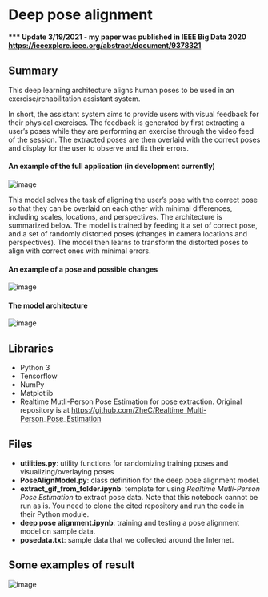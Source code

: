 # Deep pose alignment

<b> *** Update 3/19/2021 - my paper was published in IEEE Big Data 2020 https://ieeexplore.ieee.org/abstract/document/9378321 </b>

## Summary
This deep learning architecture aligns human poses to be used in an exercise/rehabilitation assistant system. 

In short, the assistant system aims to provide users with visual feedback for their physical exercises. The feedback is generated by first extracting a user’s poses while they are performing an exercise through the video feed of the session. The extracted poses are then overlaid with the correct poses and display for the user to observe and fix their errors. 

#### An example of the full application (in development currently)

![image](https://user-images.githubusercontent.com/5643444/232255456-185a5b39-7f68-46bf-90ed-3f638eae1478.png)


This model solves the task of aligning the user’s pose with the correct pose so that they can be overlaid on each other with minimal differences, including scales, locations, and perspectives. The architecture is summarized below. The model is trained by feeding it a set of correct pose, and a set of randomly distorted poses (changes in camera locations and perspectives). The model then learns to transform the distorted poses to align with correct ones with minimal errors.

#### An example of a pose and possible changes

![image](https://user-images.githubusercontent.com/5643444/232255474-2e9d89b8-f9f5-4e60-bec6-1f2ee27c1448.png)

#### The model architecture

![image](https://user-images.githubusercontent.com/5643444/232255485-89d32b04-0088-441a-8d8a-9f5b2336701f.png)

## Libraries

- Python 3
- Tensorflow
- NumPy
- Matplotlib
- Realtime Mutli-Person Pose Estimation for pose extraction. Original repository is at https://github.com/ZheC/Realtime_Multi-Person_Pose_Estimation

## Files

- <b>utilities.py</b>: utility functions for randomizing training poses and visualizing/overlaying poses
- <b>PoseAlignModel.py</b>: class definition for the deep pose alignment model.
- <b>extract_gif_from_folder.ipynb</b>: template for using <i>Realtime Mutli-Person Pose Estimation</i> to extract pose data. Note that this notebook cannot be run as is. You need to clone the cited repository and run the code in their Python module.
- <b>deep pose alignment.ipynb</b>: training and testing a pose alignment model on sample data.
- <b>posedata.txt</b>: sample data that we collected around the Internet.

## Some examples of result

![image](https://user-images.githubusercontent.com/5643444/232255492-baebb113-2d80-42da-8466-6721efe5b163.png)

```python

```
